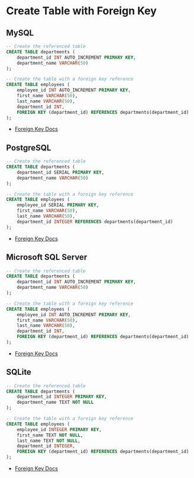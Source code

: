 # Create Table with Foreign Key

## MySQL

```sql
-- Create the referenced table
CREATE TABLE departments (
    department_id INT AUTO_INCREMENT PRIMARY KEY,
    department_name VARCHAR(50)
);

-- Create the table with a foreign key reference
CREATE TABLE employees (
    employee_id INT AUTO_INCREMENT PRIMARY KEY,
    first_name VARCHAR(50),
    last_name VARCHAR(50),
    department_id INT,
    FOREIGN KEY (department_id) REFERENCES departments(department_id)
);
```

- [Foreign Key Docs](https://dev.mysql.com/doc/refman/8.0/en/create-table-foreign-keys.html)

## PostgreSQL

```sql
-- Create the referenced table
CREATE TABLE departments (
    department_id SERIAL PRIMARY KEY,
    department_name VARCHAR(50)
);

-- Create the table with a foreign key reference
CREATE TABLE employees (
    employee_id SERIAL PRIMARY KEY,
    first_name VARCHAR(50),
    last_name VARCHAR(50),
    department_id INTEGER REFERENCES departments(department_id)
);
```

- [Foreign Key Docs](https://www.postgresql.org/docs/current/tutorial-fk.html)

## Microsoft SQL Server

```sql
-- Create the referenced table
CREATE TABLE departments (
    department_id INT AUTO_INCREMENT PRIMARY KEY,
    department_name VARCHAR(50)
);

-- Create the table with a foreign key reference
CREATE TABLE employees (
    employee_id INT AUTO_INCREMENT PRIMARY KEY,
    first_name VARCHAR(50),
    last_name VARCHAR(50),
    department_id INT,
    FOREIGN KEY (department_id) REFERENCES departments(department_id)
);
```

- [Foreign Key Docs](https://learn.microsoft.com/en-us/sql/relational-databases/tables/create-foreign-key-relationships?view=sql-server-ver16)

## SQLite

```sql
-- Create the referenced table
CREATE TABLE departments (
    department_id INTEGER PRIMARY KEY,
    department_name TEXT NOT NULL
);

-- Create the table with a foreign key reference
CREATE TABLE employees (
    employee_id INTEGER PRIMARY KEY,
    first_name TEXT NOT NULL,
    last_name TEXT NOT NULL,
    department_id INTEGER,
    FOREIGN KEY (department_id) REFERENCES departments(department_id)
);
```

- [Foreign Key Docs](https://www.sqlite.org/foreignkeys.html)
